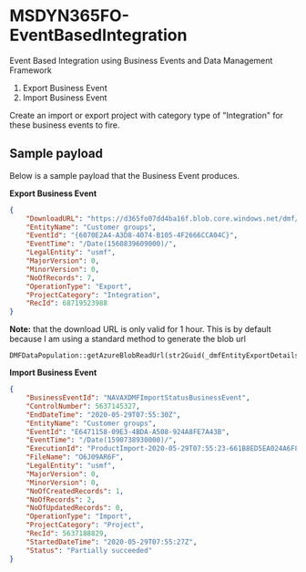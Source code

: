 # MSDYN365FO-EventBasedIntegration

Event Based Integration using Business Events and Data Management Framework

1. Export Business Event
2. Import Business Event

Create an import or export project with category type of "Integration" for these business events to fire.

## Sample payload

Below is a sample payload that the Business Event produces. 

**Export Business Event**

```json
{
    "DownloadURL": "https://d365fo07dd4ba16f.blob.core.windows.net/dmf/Customer%20g%7BD1A2E1DB24F548AB9A24F8EC65D05DC1%7D.json?sv=2014-02-14&sr=b&sig=KbEE0xpf0Rm2rgfUuhN4R6R%2Fv88fSeImq%2BAFTpqjNO4%3D&st=2019-06-18T06%3A28%3A29Z&se=2019-06-18T07%3A33%3A29Z&sp=r",
    "EntityName": "Customer groups",
    "EventId": "{6070E2A4-A3D8-4074-B105-4F2666CCA04C}",
    "EventTime": "/Date(1560839609000)/",
    "LegalEntity": "usmf",
    "MajorVersion": 0,
    "MinorVersion": 0,
    "NoOfRecords": 7,
    "OperationType": "Export",
    "ProjectCategory": "Integration",
    "RecId": 68719523988
}
```

**Note:** that the download URL is only valid for 1 hour. This is by default because I am using a standard method to generate the blob url

```
DMFDataPopulation::getAzureBlobReadUrl(str2Guid(_dmfEntityExportDetails.SampleFilePath))
```

**Import Business Event**

```json
{
    "BusinessEventId": "NAVAXDMFImportStatusBusinessEvent",
    "ControlNumber": 5637145327,
    "EndDateTime": "2020-05-29T07:55:30Z",
    "EntityName": "Customer groups",
    "EventId": "E6471158-09E3-4BDA-A508-924A8FE7A43B",
    "EventTime": "/Date(1590738930000)/",
    "ExecutionId": "ProductImport-2020-05-29T07:55:23-661B8ED5EA024A6F8F1B8C6E08282D6E",
    "FileName": "O6J09AR6F",
    "LegalEntity": "usmf",
    "MajorVersion": 0,
    "MinorVersion": 0,
    "NoOfCreatedRecords": 1,
    "NoOfRecords": 2,
    "NoOfUpdatedRecords": 0,
    "OperationType": "Import",
    "ProjectCategory": "Project",
    "RecId": 5637188829,
    "StartedDateTime": "2020-05-29T07:55:27Z",
    "Status": "Partially succeeded"
}
```

